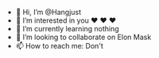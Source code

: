 - 👋 Hi, I’m @Hangjust
- 👀 I’m interested in you ❤️ ❤️ ❤️
- 🌱 I’m currently learning nothing
- 💞️ I’m looking to collaborate on Elon Mask
- 📫 How to reach me: Don't

<!---
Hangjust/Hangjust is a ✨ special ✨ repository because its `README.md` (this file) appears on your GitHub profile.
You can click the Preview link to take a look at your changes.
--->
